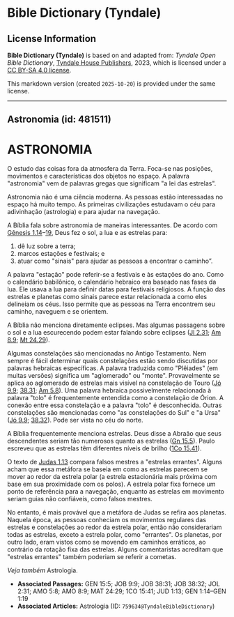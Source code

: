 # Bible Dictionary (Tyndale)

## License Information

**Bible Dictionary (Tyndale)** is based on and adapted from: _Tyndale Open Bible Dictionary_, [Tyndale House Publishers](https://tyndaleopenresources.com/), 2023, which is licensed under a [CC BY-SA 4.0 license](https://creativecommons.org/licenses/by-sa/4.0/legalcode.en).

This markdown version (created `2025-10-20`) is provided under the same license.



--------------------------------

## Astronomia (id: 481511)

ASTRONOMIA
==========

O estudo das coisas fora da atmosfera da Terra. Foca\-se nas posições, movimentos e características dos objetos no espaço. A palavra "astronomia" vem de palavras gregas que significam "a lei das estrelas".

Astronomia não é uma ciência moderna. As pessoas estão interessadas no espaço há muito tempo. As primeiras civilizações estudavam o céu para adivinhação (astrologia) e para ajudar na navegação.

A Bíblia fala sobre astronomia de maneiras interessantes. De acordo com [Gênesis 1\.14](https://ref.ly/Gen1:14-Gen1:19)–[19](https://ref.ly/Gen1:14-Gen1:19), Deus fez o sol, a lua e as estrelas para:

1. dê luz sobre a terra;
2. marcos estações e festivais; e
3. atuar como "sinais" para ajudar as pessoas a encontrar o caminho”.

A palavra "estação" pode referir\-se a festivais e às estações do ano. Como o calendário babilônico, o calendário hebraico era baseado nas fases da lua. Ele usava a lua para definir datas para festivais religiosos. A função das estrelas e planetas como sinais parece estar relacionada a como eles delineiam os céus. Isso permite que as pessoas na Terra encontrem seu caminho, naveguem e se orientem.

A Bíblia não menciona diretamente eclipses. Mas algumas passagens sobre o sol e a lua escurecendo podem estar falando sobre eclipses ([Jl 2\.31](https://ref.ly/Joel2:31); [Am 8\.9](https://ref.ly/Amos8:9); [Mt 24\.29](https://ref.ly/Matt24:29)).

Algumas constelações são mencionadas no Antigo Testamento. Nem sempre é fácil determinar quais constelações estão sendo discutidas por palavras hebraicas específicas. A palavra traduzida como "Plêiades" (em muitas versões) significa um "aglomerado" ou "monte". Provavelmente se aplica ao aglomerado de estrelas mais visível na constelação de Touro ([Jó 9\.9](https://ref.ly/Job9:9); [38\.31](https://ref.ly/Job38:31); [Am 5\.8](https://ref.ly/Amos5:8)). Uma palavra hebraica possivelmente relacionada à palavra "tolo" é frequentemente entendida como a constelação de Órion. A conexão entre essa constelação e a palavra "tolo" é desconhecida. Outras constelações são mencionadas como "as constelações do Sul" e "a Ursa" ([Jó 9\.9](https://ref.ly/Job9:9); [38\.32](https://ref.ly/Job38:32)). Pode ser vista no céu do norte.

A Bíblia frequentemente menciona estrelas. Deus disse a Abraão que seus descendentes seriam tão numerosos quanto as estrelas ([Gn 15\.5](https://ref.ly/Gen15:5)). Paulo escreveu que as estrelas têm diferentes níveis de brilho ([1Co 15\.41](https://ref.ly/1Cor15:41)).

O texto de [Judas 1\.13](https://ref.ly/Jude1:13) compara falsos mestres a "estrelas errantes". Alguns acham que essa metáfora se baseia em como as estrelas parecem se mover ao redor da estrela polar (a estrela estacionária mais próxima com base em sua proximidade com os polos). A estrela polar fixa fornece um ponto de referência para a navegação, enquanto as estrelas em movimento seriam guias não confiáveis, como falsos mestres.

No entanto, é mais provável que a metáfora de Judas se refira aos planetas. Naquela época, as pessoas conheciam os movimentos regulares das estrelas e constelações ao redor da estrela polar, então não considerariam todas as estrelas, exceto a estrela polar, como "errantes". Os planetas, por outro lado, eram vistos como se movendo em caminhos erráticos, ao contrário da rotação fixa das estrelas. Alguns comentaristas acreditam que "estrelas errantes" também poderiam se referir a cometas.

*Veja também* Astrologia.

* **Associated Passages:** GEN 15:5; JOB 9:9; JOB 38:31; JOB 38:32; JOL 2:31; AMO 5:8; AMO 8:9; MAT 24:29; 1CO 15:41; JUD 1:13; GEN 1:14–GEN 1:19
* **Associated Articles:** Astrologia (ID: `759634@TyndaleBibleDictionary`)

